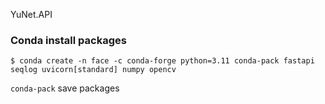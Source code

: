 YuNet.API

### Conda install packages
    $ conda create -n face -c conda-forge python=3.11 conda-pack fastapi seqlog uvicorn[standard] numpy opencv
`conda-pack` save packages